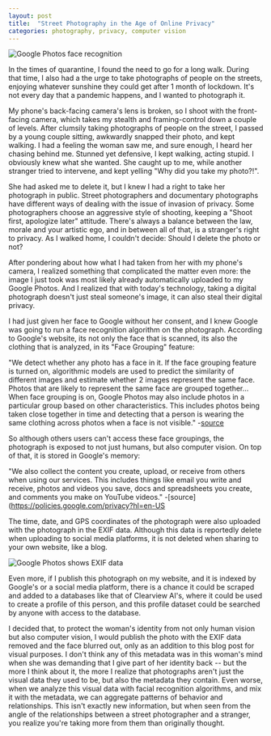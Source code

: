 ```yaml
---
layout: post
title:  "Street Photography in the Age of Online Privacy"
categories: photography, privacy, computer vision
---
```

![Google Photos face recognition](/assets/images/2.jpg)

In the times of quarantine, I found the need to go for a long walk. During that time, I also had a the urge to take photographs of people on the streets, enjoying whatever sunshine they could get after 1 month of lockdown. It's not every day that a pandemic happens, and I wanted to photograph it.

My phone's back-facing camera's lens is broken, so I shoot with the front-facing camera, which takes my stealth and framing-control down a couple of levels. After clumsily taking photographs of people on the street, I passed by a young couple sitting, awkwardly snapped their photo, and kept walking. I had a feeling the woman saw me, and sure enough, I heard her chasing behind me. Stunned yet defensive, I kept walking, acting stupid. I obviously knew what she wanted. She caught up to me, while another stranger tried to intervene, and kept yelling "Why did you take my photo?!".

She had asked me to delete it, but I knew I had a right to take her photograph in public. Street photographers and documentary photographs have different ways of dealing with the issue of invasion of privacy. Some photographers choose an aggressive style of shooting, keeping a "Shoot first, apologize later" attitude. There's always a balance between the law, morale and your artistic ego, and in between all of that, is a stranger's right to privacy. As I walked home, I couldn't decide: Should I delete the photo or not?

After pondering about how what I had taken from her with my phone's camera, I realized something that complicated the matter even more: the image I just took was most likely already automatically uploaded to my Google Photos. And I realized that with today's technology, taking a digital photograph doesn't just steal someone's image, it can also steal their digital privacy.

I had just given her face to Google without her consent, and I knew Google was going to run a face recognition algorithm on the photograph. According to Google's website, its not only the face that is scanned, its also the clothing that is analyzed, in its "Face Grouping" feature:

"We detect whether any photo has a face in it.
If the face grouping feature is turned on, algorithmic models are used to predict the similarity of different images and estimate whether 2 images represent the same face.
Photos that are likely to represent the same face are grouped together...
When face grouping is on, Google Photos may also include photos in a particular group based on other characteristics. This includes photos being taken close together in time and detecting that a person is wearing the same clothing across photos when a face is not visible." -[source](https://support.google.com/photos/answer/6128838?hl=en)

So although others users can't access these face groupings, the photograph is exposed to not just humans, but also computer vision. On top of that, it is stored in Google's memory:

"We also collect the content you create, upload, or receive from others when using our services. This includes things like email you write and receive, photos and videos you save, docs and spreadsheets you create, and comments you make on YouTube videos." -[source](https://policies.google.com/privacy?hl=en-US

The time, date, and GPS coordinates of the photograph were also uploaded with the photograph in the EXIF data. Although this data is reportedly delete when uploading to social media platforms, it is not deleted when sharing to your own website, like a blog.

![Google Photos shows EXIF data](/assets/images/1.jpg)

 Even more, if I publish this photograph on my website, and it is indexed by Google's or a social media platform, there is a chance it could be scraped and added to a databases like that of Clearview AI's, where it could be used to create a profile of this person, and this profile dataset could be searched by anyone with access to the database.

I decided that, to protect the woman's identity from not only human vision but also computer vision, I would publish the photo with the EXIF data removed and the face blurred out, only as an addition to this blog post for visual purposes. I don't think any of this metadata was in this woman's mind when she was demanding that I give part of her identity back -- but the more I think about it, the more I realize that photographs aren't just the visual data they used to be, but also the metadata they contain. Even worse, when we analyze this visual data with facial recognition algorithms, and mix it with the metadata, we can aggregate patterns of behavior and relationships. This isn't exactly new information, but when seen from the angle of the relationships between a street photographer and a stranger, you realize you're taking more from them than originally thought.
